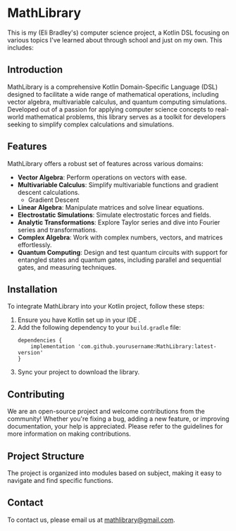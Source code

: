 
# MathLibrary

This is my (Eli Bradley's) computer science project, a Kotlin DSL focusing on various topics I've learned about
through school and just on my own. This includes:

## Introduction
MathLibrary is a comprehensive Kotlin Domain-Specific Language (DSL) designed to facilitate a wide range of mathematical operations, including vector algebra, multivariable calculus, and quantum computing simulations. Developed out of a passion for applying computer science concepts to real-world mathematical problems, this library serves as a toolkit for developers seeking to simplify complex calculations and simulations.

## Features
MathLibrary offers a robust set of features across various domains:
- **Vector Algebra**: Perform operations on vectors with ease.
- **Multivariable Calculus**: Simplify multivariable functions and gradient descent calculations.
  - Gradient Descent
- **Linear Algebra**: Manipulate matrices and solve linear equations.
- **Electrostatic Simulations**: Simulate electrostatic forces and fields.
- **Analytic Transformations**: Explore Taylor series and dive into Fourier series and transformations.
- **Complex Algebra**: Work with complex numbers, vectors, and matrices effortlessly.
- **Quantum Computing**: Design and test quantum circuits with support for entangled states and quantum gates, including parallel and sequential gates, and measuring techniques.

## Installation
To integrate MathLibrary into your Kotlin project, follow these steps:
1. Ensure you have Kotlin set up in your IDE .
2. Add the following dependency to your `build.gradle` file:
    ```
    dependencies {
        implementation 'com.github.yourusername:MathLibrary:latest-version'
    }
    ```
3. Sync your project to download the library.

## Contributing
We are an open-source project and welcome contributions from the community! Whether you're fixing a bug, adding a new feature, or improving documentation, your help is appreciated. Please refer to the guidelines for more information on making contributions.

## Project Structure
The project is organized into modules based on subject, making it easy to navigate and find specific functions.

## Contact
To contact us, please email us at [mathlibrary@gmail.com](mailto:mathlibrary@gmail.com).
